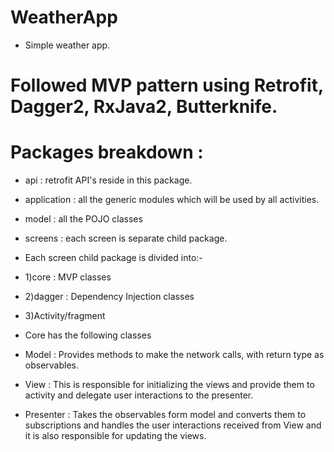 # WeatherApp
* Simple weather app.

# Followed MVP pattern using Retrofit, Dagger2, RxJava2, Butterknife.

# Packages breakdown :
- api : retrofit API's reside in this package.
- application : all the generic modules which will be used by all activities.
- model : all the POJO classes 

- screens : each screen is separate child package.
- Each screen child package is divided into:- 
- 1)core : MVP classes
- 2)dagger : Dependency Injection classes
- 3)Activity/fragment
- Core has the following classes
- Model : Provides methods to make the network calls, with return type as observables.
- View :  This is responsible for initializing the views and provide them to activity and delegate user interactions to the presenter.
- Presenter : Takes the observables form model and converts them to subscriptions and handles the user interactions received from View 
              and it is also responsible for updating the views.

